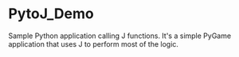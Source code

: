 # PytoJ_Demo
Sample Python application calling J functions. It's a simple PyGame application that uses J to perform most of the logic.
